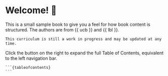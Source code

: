 # Welcome! 👋

This is a small sample book to give you a feel for how book content is
structured.
The authors are from {{ ucb }} and {{ lbl }}.


```{warning}
This curriculum is still a work in progress and may be updated at any time.
```


Click the button on the right to expand the full Table of Contents, equivalent to the left navigation bar.

````{toggle}
```{tableofcontents}
```
````